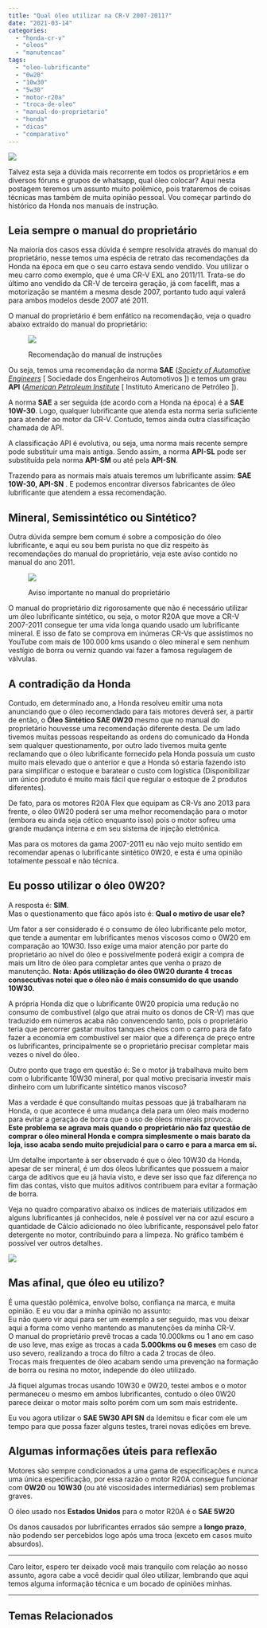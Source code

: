 ```yaml
---
title: "Qual óleo utilizar na CR-V 2007-2011?"
date: "2021-03-14"
categories:
  - "honda-cr-v"
  - "oleos"
  - "manutencao"
tags:
  - "oleo-lubrificante"
  - "0w20"
  - "10w30"
  - "5w30"
  - "motor-r20a"
  - "troca-de-oleo"
  - "manual-do-proprietario"
  - "honda"
  - "dicas"
  - "comparativo"
---
```


![](media/header_oleo.jpg)

Talvez esta seja a dúvida mais recorrente em todos os proprietários e em diversos fóruns e grupos de whatsapp, qual óleo colocar? Aqui nesta postagem teremos um assunto muito polêmico, pois trataremos de coisas técnicas mas também de muita opinião pessoal. Vou começar partindo do histórico da Honda nos manuais de instrução.

<!--more-->

## Leia sempre o manual do proprietário

Na maioria dos casos essa dúvida é sempre resolvida através do manual do proprietário, nesse temos uma espécia de retrato das recomendações da Honda na época em que o seu carro estava sendo vendido. Vou utilizar o meu carro como exemplo, que é uma CR-V EXL ano 2011/11. Trata-se do último ano vendido da CR-V de terceira geração, já com facelift, mas a motorização se mantém a mesma desde 2007, portanto tudo aqui valerá para ambos modelos desde 2007 até 2011.

O manual do proprietário é bem enfático na recomendação, veja o quadro abaixo extraído do manual do proprietário:

<figure>

![](media/captura-de-tela-2021-03-14-acc80s-12.35.51.png)

<figcaption>

Recomendação do manual de instruções

</figcaption>

</figure>

Ou seja, temos uma recomendação da norma **SAE** (_[Society of Automotive Engineers](https://pt.wikipedia.org/wiki/Classifica%C3%A7%C3%A3o_SAE)_ \[ Sociedade dos Engenheiros Automotivos \]) e temos um grau **API** ([_American Petroleum Institute_](https://pt.wikipedia.org/wiki/Grau_API) \[ Instituto Americano de Petróleo \]).  
  
A norma **SAE** a ser seguida (de acordo com a Honda na época) é a **SAE 10W-30**. Logo, qualquer lubrificante que atenda esta norma seria suficiente para atender ao motor da CR-V. Contudo, temos ainda outra classificação chamada de API.

A classificação API é evolutiva, ou seja, uma norma mais recente sempre pode substituir uma mais antiga. Sendo assim, a norma **API-SL** pode ser substituída pela norma **API-SM** ou até pela **API-SN**.

Trazendo para as normais mais atuais teremos um lubrificante assim: **SAE 10W-30, API-SN** . E podemos encontrar diversos fabricantes de óleo lubrificante que atendem a essa recomendação.

## Mineral, Semissintético ou Sintético?

Outra dúvida sempre bem comum é sobre a composição do óleo lubrificante, e aqui eu sou bem purista no que diz respeito às recomendações do manual do proprietário, veja este aviso contido no manual do ano 2011.

<figure>

![](media/captura-de-tela-2021-03-14-acc80s-12.44.56.png)

<figcaption>

Aviso importante no manual do proprietário

</figcaption>

</figure>

O manual do proprietário diz rigorosamente que não é necessário utilizar um óleo lubrificante sintético, ou seja, o motor R20A que move a CR-V 2007-2011 consegue ter uma vida longa quando usado um lubrificante mineral. E isso de fato se comprova em inúmeras CR-Vs que assistimos no YouTube com mais de 100.000 kms usando o óleo mineral e sem nenhum vestígio de borra ou verniz quando vai fazer a famosa regulagem de válvulas.

## A contradição da Honda

Contudo, em determinado ano, a Honda resolveu emitir uma nota anunciando que o óleo recomendado para tais motores deverá ser, a partir de então, o **Óleo Sintético SAE 0W20** mesmo que no manual do proprietário houvesse uma recomendação diferente desta. De um lado tivemos muitas pessoas respeitando as ordens do comunicado da Honda sem qualquer questionamento, por outro lado tivemos muita gente reclamando que o óleo lubrificante fornecido pela Honda possuía um custo muito mais elevado que o anterior e que a Honda só estaria fazendo isto para simplificar o estoque e baratear o custo com logística (Disponibilizar um único produto é muito mais fácil que regular o estoque de 2 produtos diferentes).

De fato, para os motores R20A Flex que equipam as CR-Vs ano 2013 para frente, o óleo 0W20 poderá ser uma melhor recomendação para o motor (embora eu ainda seja cético enquanto isso) pois o motor sofreu uma grande mudança interna e em seu sistema de injeção eletrônica.

Mas para os motores da gama 2007-2011 eu não vejo muito sentido em recomendar apenas o lubrificante sintético 0W20, e esta é uma opinião totalmente pessoal e não técnica.

## Eu posso utilizar o óleo 0W20?

A resposta é: **SIM**.  
Mas o questionamento que fáco após isto é: **Qual o motivo de usar ele?**

Um fator a ser considerado é o consumo de óleo lubrificante pelo motor, que tende a aumentar em lubrificantes menos viscosos como o 0W20 em comparação ao 10W30. Isso exige uma maior atenção por parte do proprietário ao nível do óleo e possivelmente poderá exigir a compra de mais um litro de óleo para completar antes que venha o prazo de manutenção. **Nota: Após utilização do óleo 0W20 durante 4 trocas consecutivas notei que o óleo não é mais consumido do que usando 10W30.**

A própria Honda diz que o lubrificante 0W20 propicia uma redução no consumo de combustível (algo que atrai muito os donos de CR-V) mas que traduzido em números acaba não convencendo tanto, pois o proprietário teria que percorrer gastar muitos tanques cheios com o carro para de fato fazer a economia em combustível ser maior que a diferença de preço entre os lubrificantes, principalmente se o proprietário precisar completar mais vezes o nível do óleo.

Outro ponto que trago em questão é: Se o motor já trabalhava muito bem com o lubrificante 10W30 mineral, por qual motivo precisaria investir mais dinheiro com um lubrificante sintético manos viscoso?

Mas a verdade é que consultando muitas pessoas que já trabalharam na Honda, o que acontece é uma mudança dela para um óleo mais moderno para evitar a geração de borra que o uso de óleos minerais provoca.  
**Este problema se agrava mais quando o proprietário não faz questão de comprar o óleo mineral Honda e compra simplesmente o mais barato da loja, isso acaba sendo muito prejudicial para o carro e para a marca em si.**

Um detalhe importante à ser observado é que o óleo 10W30 da Honda, apesar de ser mineral, é um dos óleos lubrificantes que possuem a maior carga de aditivos que eu já havia visto, e deve ser isso que faz diferença no fim das contas, visto que muitos aditivos contribuem para evitar a formação de borra.

Veja no quadro comparativo abaixo os índices de materiais utilizados em alguns lubrificantes já conhecidos, nele é possível ver na cor azul escuro a quantidade de Cálcio adicionado no óleo lubrificante, responsável pelo fator detergente no motor, contribuindo para a limpeza. No gráfico também é possível ver outros detalhes.

![](media/screenshot-2023-07-24-as-14.48.54.jpg)

## Mas afinal, que óleo eu utilizo?

É uma questão polêmica, envolve bolso, confiança na marca, e muita opinião. E eu vou dar a minha opinião no assunto:  
Eu não quero vir aqui para ser um exemplo a ser seguido, mas vou deixar aqui a forma como venho mantendo as manutenções da minha CR-V.  
O manual do proprietário prevê trocas a cada 10.000kms ou 1 ano em caso de uso leve, mas exige as trocas a cada **5.000kms ou 6 meses** em caso de uso severo, realizando a troca do filtro a cada 2 trocas de óleo.  
Trocas mais frequentes de óleo acabam sendo uma prevenção na formação de borra ou resina no motor, independe do óleo utilizado.

Já fiquei algumas trocas usando 10W30 e 0W20, testei ambos e o motor permaneceu o mesmo em ambos lubrificantes, contudo o óleo 0W20 parece deixar o motor mais solto porém com um som mais estridente.

Eu vou agora utilizar o **SAE 5W30 API SN** da Idemitsu e ficar com ele um tempo para que possa fazer alguns testes, trarei novas edições em breve.

## Algumas informações úteis para reflexão

Motores são sempre condicionados a uma gama de especificações e nunca uma única especificação, por essa razão o motor R20A consegue funcionar com **0W20** ou **10W30** (ou até viscosidades intermediárias) sem problemas graves.

O óleo usado nos **Estados Unidos** para o motor R20A é o **SAE 5W20**

Os danos causados por lubrificantes errados são sempre a **longo prazo**, não podendo ser percebidos logo após uma troca (exceto em casos muito absurdos).

* * *

Caro leitor, espero ter deixado você mais tranquilo com relação ao nosso assunto, agora cabe a você decidir qual óleo utilizar, lembrando que aqui temos alguma informação técnica e um bocado de opiniões minhas.

* * *

## Temas Relacionados
